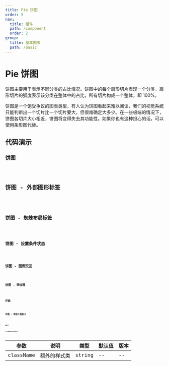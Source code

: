 ```yaml
---
title: Pie 饼图
order: 5
nav:
  title: 组件
  path: /component
  order: 2
group:
  title: 基本图表
  path: /basic
---
```


# Pie 饼图

饼图主要用于表示不同分类的占比情况。饼图中的每个扇形切片表现一个分类，扇形切片的弧度表示该分类在整体中的占比，所有切片构成一个整体，即 100%。

饼图是一个饱受争议的图表类型，有人认为饼图看起来难以阅读，我们的视觉系统只能判断出一个切片比一个切片要大，但很难确定大多少。在一些极端的情况下，饼图各切片大小相近，饼图将变得失去其功能性。如果你也有这种担心的话，可以使用条形图代替。

## 代码演示

### 饼图

<code src="./demo/demo-01.tsx" />

## 饼图 - 外部图形标签

<code src="./demo/demo-02.tsx" />

## 饼图 - 蜘蛛布局标签

<code src="./demo/demo-03.tsx" />

## 饼图 - 设置条件状态

<code src="./demo/demo-04.tsx" />

## 饼图 - 图例交互

<code src="./demo/demo-05.tsx" />

## 饼图 - 带纹理

<code src="./demo/demo-06.tsx" />

## 环图

<code src="./demo/demo-07.tsx" />

## 环图 - 带统计指标卡

<code src="./demo/demo-08.tsx" />

## API

文本链接的属性说明如下：

| 参数      | 说明         | 类型   | 默认值 | 版本 |
| --------- | ------------ | ------ | ------ | ---- |
| className | 额外的样式类 | string | --     | --   |
